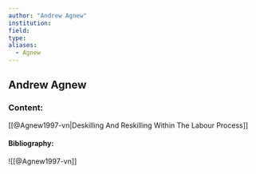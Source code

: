 ```yaml
---
author: "Andrew Agnew"
institution:
field:
type:
aliases:
  - Agnew
---
```


## Andrew Agnew

### Content:
[[@Agnew1997-vn|Deskilling And Reskilling Within The Labour Process]]

#### Bibliography:

![[@Agnew1997-vn]]